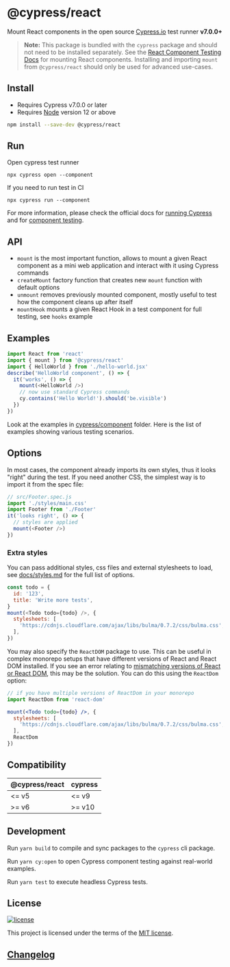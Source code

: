# @cypress/react

Mount React components in the open source [Cypress.io](https://www.cypress.io/) test runner **v7.0.0+**

> **Note:** This package is bundled with the `cypress` package and should not need to be installed separately. See the [React Component Testing Docs](https://docs.cypress.io/guides/component-testing/quickstart-react#Configuring-Component-Testing) for mounting React components. Installing and importing `mount` from `@cypress/react` should only be used for advanced use-cases.

## Install

- Requires Cypress v7.0.0 or later
- Requires [Node](https://nodejs.org/en/) version 12 or above

```sh
npm install --save-dev @cypress/react
```

## Run

Open cypress test runner
```
npx cypress open --component
```

If you need to run test in CI
```
npx cypress run --component
```

For more information, please check the official docs for [running Cypress](https://on.cypress.io/guides/getting-started/opening-the-app#Quick-Configuration) and for [component testing](https://on.cypress.io/guides/component-testing/writing-your-first-component-test).

## API

- `mount` is the most important function, allows to mount a given React component as a mini web application and interact with it using Cypress commands
- `createMount` factory function that creates new `mount` function with default options
- `unmount` removes previously mounted component, mostly useful to test how the component cleans up after itself
- `mountHook` mounts a given React Hook in a test component for full testing, see `hooks` example

## Examples

```js
import React from 'react'
import { mount } from '@cypress/react'
import { HelloWorld } from './hello-world.jsx'
describe('HelloWorld component', () => {
  it('works', () => {
    mount(<HelloWorld />)
    // now use standard Cypress commands
    cy.contains('Hello World!').should('be.visible')
  })
})
```

Look at the examples in [cypress/component](cypress/component) folder. Here is the list of examples showing various testing scenarios.

## Options

In most cases, the component already imports its own styles, thus it looks "right" during the test. If you need another CSS, the simplest way is to import it from the spec file:

```js
// src/Footer.spec.js
import './styles/main.css'
import Footer from './Footer'
it('looks right', () => {
  // styles are applied
  mount(<Footer />)
})
```

### Extra styles

You can pass additional styles, css files and external stylesheets to load, see [docs/styles.md](./docs/styles.md) for the full list of options.

```js
const todo = {
  id: '123',
  title: 'Write more tests',
}
mount(<Todo todo={todo} />, {
  stylesheets: [
    'https://cdnjs.cloudflare.com/ajax/libs/bulma/0.7.2/css/bulma.css',
  ],
})
```

You may also specify the `ReactDOM` package to use. This can be useful in complex monorepo setups that have different versions of React and React DOM installed. If you see an error relating to [mismatching versions of React or React DOM](https://reactjs.org/warnings/invalid-hook-call-warning.html#mismatching-versions-of-react-and-react-dom), this may be the solution. You can do this using the `ReactDom` option:

```jsx
// if you have multiple versions of ReactDom in your monorepo
import ReactDom from 'react-dom'

mount(<Todo todo={todo} />, {
  stylesheets: [
    'https://cdnjs.cloudflare.com/ajax/libs/bulma/0.7.2/css/bulma.css',
  ],
  ReactDom
})
```

## Compatibility

| @cypress/react | cypress |
| -------------- | ------- |
| <= v5          | <= v9   |
| >= v6          | >= v10  |

## Development

Run `yarn build` to compile and sync packages to the `cypress` cli package.

Run `yarn cy:open` to open Cypress component testing against real-world examples.

Run `yarn test` to execute headless Cypress tests.

## License

[![license](https://img.shields.io/badge/license-MIT-green.svg)](https://github.com/cypress-io/cypress/blob/master/LICENSE)

This project is licensed under the terms of the [MIT license](/LICENSE).

## [Changelog](CHANGELOG.md)
